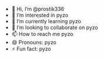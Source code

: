 - 👋 Hi, I’m @prostik336
- 👀 I’m interested in pyzo
- 🌱 I’m currently learning pyzo
- 💞️ I’m looking to collaborate on pyzo
- 📫 How to reach me pyzo
- 😄 Pronouns: pyzo
- ⚡ Fun fact: pyzo

<!---
prostik336/prostik336 is a ✨ special ✨ repository because its `README.md` (this file) appears on your GitHub profile.
You can click the Preview link to take a look at your changes.
--->
